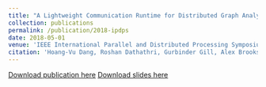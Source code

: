 ```yaml
---
title: "A Lightweight Communication Runtime for Distributed Graph Analytics"
collection: publications
permalink: /publication/2018-ipdps
date: 2018-05-01
venue: 'IEEE International Parallel and Distributed Processing Symposium (IPDPS)'
citation: 'Hoang-Vu Dang, Roshan Dathathri, Gurbinder Gill, Alex Brooks, Nikoli Dryden, Andrew Lenharth, Loc Hoang, Keshav Pingali, Marc Snir, “A Lightweight Communication Runtime for Distributed Graph Analytics,” Proceedings of the 32nd IEEE International Parallel and Distributed Processing Symposium (IPDPS), May 2018.'
---
```

[Download publication here](https://www.cs.utexas.edu/~roshan/LCI.pdf) [Download slides here](https://www.cs.utexas.edu/~roshan/LCI.pptx)
